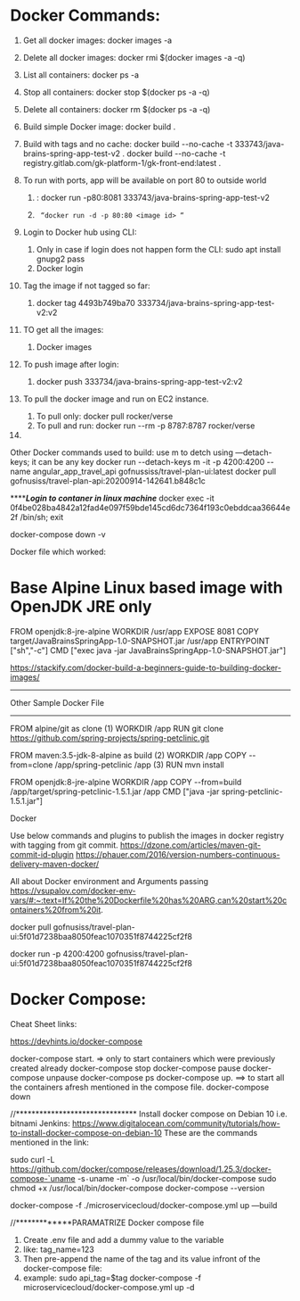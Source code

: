 # Docker Commands:

1. Get all docker images: docker images -a
2. Delete all docker images: docker rmi $(docker images -a -q)
3. List all containers: docker ps -a
4. Stop all containers: docker stop $(docker ps -a -q)
5. Delete all containers: docker rm $(docker ps -a -q)
6. Build simple Docker image: docker build .

7. Build with tags and no cache: docker build --no-cache  -t 333743/java-brains-spring-app-test-v2 .
docker build --no-cache  -t registry.gitlab.com/gk-platform-1/gk-front-end:latest . 
 
8. To run with ports, app will be available on port 80 to outside world
    1. : docker run -p80:8081 333743/java-brains-spring-app-test-v2
    2.      “docker run -d -p 80:80 <image id> “
9. Login to Docker hub using CLI:
    1. Only in case if login does not happen form the CLI: sudo apt install gnupg2 pass
    2. Docker login 
10. Tag the image if not tagged so far:
    1. docker tag 4493b749ba70 333734/java-brains-spring-app-test-v2:v2
11. TO get all the images:
    1. Docker images
12. To push image after login: 
    1. docker push 333734/java-brains-spring-app-test-v2:v2
13. To pull the docker image and run on EC2 instance.
    1. To pull only: docker pull rocker/verse
    2. To pull and run: docker run --rm -p 8787:8787 rocker/verse
14. 

Other Docker commands used to build: use m to detch using —detach-keys; it can be any key
docker run --detach-keys m -it -p 4200:4200 --name angular_app_travel_api gofnussiss/travel-plan-ui:latest
docker pull gofnusiss/travel-plan-api:20200914-142641.b848c1c

*********Login to contaner in linux machine*****
docker exec -it 0f4be028ba4842a12fad4e097f59bde145cd6dc7364f193c0ebddcaa36644e2f /bin/sh; exit


docker-compose down -v

Docker file which worked:
# Base Alpine Linux based image with OpenJDK JRE only
FROM openjdk:8-jre-alpine
WORKDIR /usr/app
EXPOSE 8081
COPY target/JavaBrainsSpringApp-1.0-SNAPSHOT.jar /usr/app
ENTRYPOINT ["sh","-c"]
CMD ["exec java -jar JavaBrainsSpringApp-1.0-SNAPSHOT.jar"]

https://stackify.com/docker-build-a-beginners-guide-to-building-docker-images/

*************************************************************************
Other Sample Docker File
*********************************************************************
FROM alpine/git as clone (1)
WORKDIR /app
RUN git clone https://github.com/spring-projects/spring-petclinic.git

FROM maven:3.5-jdk-8-alpine as build (2)
WORKDIR /app
COPY --from=clone /app/spring-petclinic /app (3)
RUN mvn install

FROM openjdk:8-jre-alpine
WORKDIR /app
COPY --from=build /app/target/spring-petclinic-1.5.1.jar /app
CMD ["java -jar spring-petclinic-1.5.1.jar"]


Docker 

Use below commands and plugins to publish the images in docker registry with tagging from git commit.
https://dzone.com/articles/maven-git-commit-id-plugin
https://phauer.com/2016/version-numbers-continuous-delivery-maven-docker/


All about Docker environment and Arguments passing
https://vsupalov.com/docker-env-vars/#:~:text=If%20the%20Dockerfile%20has%20ARG,can%20start%20containers%20from%20it.

docker pull gofnusiss/travel-plan-ui:5f01d7238baa8050feac1070351f8744225cf2f8

docker run  -p 4200:4200 gofnusiss/travel-plan-ui:5f01d7238baa8050feac1070351f8744225cf2f8

# Docker Compose:

Cheat Sheet links:

https://devhints.io/docker-compose

docker-compose start. => only to start containers which were previously created already
docker-compose stop
docker-compose pause
docker-compose unpause
docker-compose ps
docker-compose up. ==> to start all the containers afresh mentioned in the compose file.
docker-compose down



//*******************************
Install docker compose on Debian 10 i.e. bitnami Jenkins: 
https://www.digitalocean.com/community/tutorials/how-to-install-docker-compose-on-debian-10
These are the commands mentioned in the link:

sudo curl -L https://github.com/docker/compose/releases/download/1.25.3/docker-compose-`uname -s`-`uname -m` -o /usr/local/bin/docker-compose
sudo chmod +x /usr/local/bin/docker-compose
docker-compose --version

docker-compose  -f ./microservicecloud/docker-compose.yml up —build


//*************PARAMATRIZE Docker compose file
1. Create .env file and add a dummy value to the variable
2. like: tag_name=123
3. Then pre-append the name of the tag and its value infront of the docker-compose file:
4. example: sudo api_tag=$tag docker-compose -f microservicecloud/docker-compose.yml up -d



